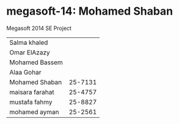megasoft-14: Mohamed Shaban
===========

Megasoft 2014 SE Project
<table>
	<tr>
		<td>Salma khaled</td>
	</tr>
	<tr>
		<td>Omar ElAzazy</td>
	</tr>
	<tr>
		<td>Mohamed Bassem</td>
	</tr>
	<tr>
		<td>Alaa Gohar</td>
		</tr>
	<tr>
		<td>
			Mohamed Shaban
		</td>
		<td>
			25-7131
		</td>
		<tr>
	<td>
		maisara farahat
	</td>
	<td>
		25-4757
	</td>
	</tr>
	<tr>
	<td>
		mustafa fahmy
	</td>
	<td>
		25-8827
	</td>
	</tr>
	<tr>
	<td>
		mohamed ayman
	</td>
	<td>
		25-2561
	</td>
	</tr>

</table>

